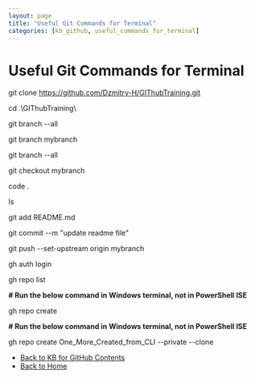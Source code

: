 ```yaml
---
layout: page
title: "Useful Git Commands for Terminal"
categories: [kb_github, useful_commands_for_terminal]
---
```

# Useful Git Commands for Terminal
git clone https://github.com/Dzmitry-H/GIThubTraining.git

cd .\GIThubTraining\

git branch --all

git branch mybranch

git branch --all

git checkout mybranch

code .

ls

git add README.md

git commit --m "update readme file"

git push --set-upstream origin mybranch

gh auth login

gh repo list

__# Run the below command in Windows terminal, not in PowerShell ISE__

gh repo create

__# Run the below command in Windows terminal, not in PowerShell ISE__

gh repo create One_More_Created_from_CLI --private --clone
- [Back to KB for GitHub Contents](https://dzmitry-h.github.io/personalbrand/kb_github/)
- [Back to Home](https://dzmitry-h.github.io/personalbrand/)
